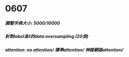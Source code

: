 # 0607
##### 調整字典大小: 5000/10000
##### 針對label為1的data oversampling (20倍)
##### attention: no attention/ 標準attention/ 神經網路attention/ 
